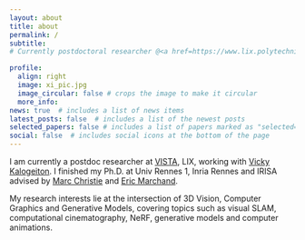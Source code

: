 ```yaml
---
layout: about
title: about
permalink: /
subtitle: 
# Currently postdoctoral researcher @<a href=https://www.lix.polytechnique.fr/vista/>VISTA</a>, LIX, Ecole Polytechnique. Palaiseau, France, previous Ph.D. at Team Mimetic <a href=https://team.inria.fr/mimetic/>Mimetic</a> of Inria Rennes, IRISA and Univ. Rennes 1.

profile:
  align: right
  image: xi_pic.jpg
  image_circular: false # crops the image to make it circular
  more_info: 
news: true  # includes a list of news items
latest_posts: false  # includes a list of the newest posts
selected_papers: false # includes a list of papers marked as "selected={true}"
social: false  # includes social icons at the bottom of the page
---
```


I am currently a postdoc researcher at [VISTA](https://www.lix.polytechnique.fr/vista/), LIX, working with [Vicky Kalogeiton](https://vicky.kalogeiton.info). I finished my Ph.D. at Univ Rennes 1, Inria Rennes and IRISA advised by [Marc Christie](https://people.irisa.fr/Marc.Christie/) and [Eric Marchand](https://team.inria.fr/rainbow/fr/team/eric-marchand/).

My research interests lie at the intersection of 3D Vision, Computer Graphics and Generative Models, covering topics such as visual SLAM, computational cinematography, NeRF, generative models and computer animations.